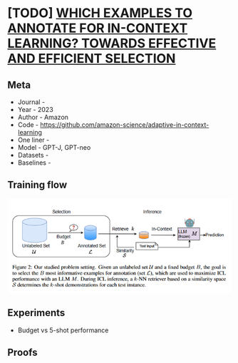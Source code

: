 # [TODO] [WHICH EXAMPLES TO ANNOTATE FOR IN-CONTEXT LEARNING? TOWARDS EFFECTIVE AND EFFICIENT SELECTION](https://arxiv.org/pdf/2310.20046.pdf)

## Meta

* Journal -
* Year - 2023
* Author - Amazon
* Code - https://github.com/amazon-science/adaptive-in-context-learning
* One liner -
* Model - GPT-J, GPT-neo
* Datasets -
* Baselines -

## Training flow

![flow](flow.png)

## Experiments

* Budget vs 5-shot performance

## Proofs
